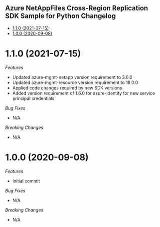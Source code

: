 ## Azure NetAppFiles Cross-Region Replication SDK Sample for Python Changelog

- [1.1.0 (2021-07-15)](#110-2021-07-15)
- [1.0.0 (2020-09-08)](#100-2020-09-08)

# 1.1.0 (2021-07-15)

*Features*
* Updated azure-mgmt-netapp version requirement to 3.0.0
* Updated azure-mgmt-resource version requirement to 18.0.0
* Applied code changes required by new SDK versions
* Added version requirement of 1.6.0 for azure-identity for new service principal credentials

*Bug Fixes*
* N/A

*Breaking Changes*
* N/A

# 1.0.0 (2020-09-08)

*Features*
* Initial commit

*Bug Fixes*
* N/A

*Breaking Changes*
* N/A
